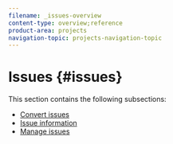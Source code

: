 ```yaml
---
filename: _issues-overview
content-type: overview;reference
product-area: projects
navigation-topic: projects-navigation-topic
---
```




# Issues {#issues}

This section contains the following subsections:



* [Convert issues](_convert-issues-overview.md) 
* [Issue information](_issue-info-overview.md) 
* [Manage issues](_manage-issues-overview.md) 


